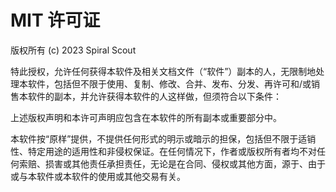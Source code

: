 # MIT 许可证

版权所有 (c) 2023 Spiral Scout

特此授权，允许任何获得本软件及相关文档文件（“软件”）副本的人，无限制地处理本软件，包括但不限于使用、复制、修改、合并、发布、分发、再许可和/或销售本软件的副本，并允许获得本软件的人这样做，但须符合以下条件：

上述版权声明和本许可声明应包含在本软件的所有副本或重要部分中。

本软件按“原样”提供，不提供任何形式的明示或暗示的担保，包括但不限于适销性、特定用途的适用性和非侵权保证。在任何情况下，作者或版权所有者均不对任何索赔、损害或其他责任承担责任，无论是在合同、侵权或其他方面，源于、由于或与本软件或本软件的使用或其他交易有关。

